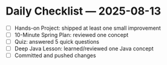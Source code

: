 # Daily Checklist — 2025-08-13

- [ ] Hands-on Project: shipped at least one small improvement
- [ ] 10-Minute Spring Plan: reviewed one concept
- [ ] Quiz: answered 5 quick questions
- [ ] Deep Java Lesson: learned/reviewed one Java concept
- [ ] Committed and pushed changes